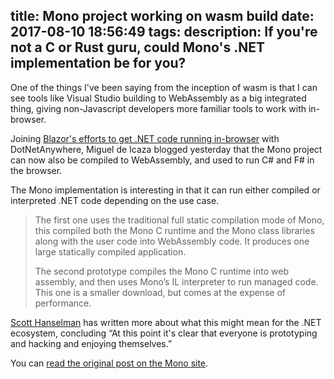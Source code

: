 title: Mono project working on wasm build
date: 2017-08-10 18:56:49
tags:
description: If you're not a C or Rust guru, could Mono's .NET implementation be for you?
---
One of the things I've been saying from the inception of wasm is that I can see tools like Visual Studio building to WebAssembly as a big integrated thing, giving non-Javascript developers more familiar tools to work with in-browser.

Joining [Blazor's efforts to get .NET code running in-browser](/2017-08-05/blazor-dot-net-in-javascript/) with DotNetAnywhere,
Miguel de Icaza blogged yesterday that the Mono project can now also be compiled to
WebAssembly, and used to run C# and F# in the browser.

The Mono implementation is interesting in that it can run either compiled or
interpreted .NET code depending on the use case.

> The first one uses the traditional full static compilation mode of Mono, this compiled both the Mono C runtime and the Mono class libraries along with the user code into WebAssembly code. It produces one large statically compiled application.
>
> The second prototype compiles the Mono C runtime into web assembly, and then uses Mono’s IL interpreter to run managed code. This one is a smaller download, but comes at the expense of performance.

[Scott Hanselman](https://www.hanselman.com/blog/NETAndWebAssemblyIsThisTheFutureOfTheFrontend.aspx) has written more about what this might mean for the .NET ecosystem, concluding “At this point it's clear that everyone is prototyping and hacking and enjoying themselves.”

You can [read the original post on the Mono site](http://www.mono-project.com/news/2017/08/09/hello-webassembly/).
